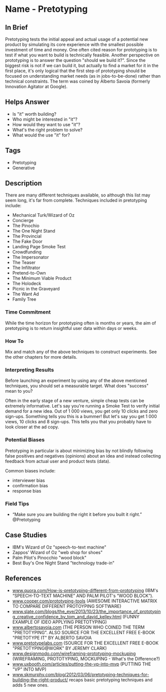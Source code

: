 # Name - Pretotyping

## In Brief

Pretotyping tests the initial appeal and actual usage of a potential new product by simulating its core experience with the smallest possible investment of time and money. One often cited reason for prototyping is to test if what you want to build is technically feasible. Another perspective on prototyping is to answer the question "should we build it?". Since the biggest risk is not if we can build it, but actually to find a market for it in the first place, it's only logical that the first step of prototyping should be focused on understanding market needs (as in jobs-to-be-done) rather than technical constraints. The term was coined by Alberto Savoia (formerly Innovation Agitator at Google).

## Helps Answer
 * Is "it" worth building?
 * Who might be interested in "it"?
 * How would they want to use "it"?
 * What's the right problem to solve?
 * What would the use "it" for?

## Tags
 * Pretotyping
 * Generative

## Description

There are many different techniques available, so although this list may seem long, it's far from complete. Techniques included in pretotyping include:

 * Mechanical Turk/Wizard of Oz
 * Concierge
 * The Pinochio
 * The One Night Stand
 * The Provincial
 * The Fake Door
 * Landing Page Smoke Test
 * Crowdfunding 
 * The Impersonator
 * The Teaser
 * The Infiltrator
 * Pretend-to-Own
 * The Minimum Viable Product
 * The Holodeck
 * Picnic in the Graveyard
 * The Want Ad
 * Family Tree

### Time Commitment

While the time horizon for prototyping often is months or years, the aim of pretotyping is to return insightful user data within days or weeks.

### How To

Mix and match any of the above techniques to construct experiments. See the other chapters for more details.

### Interpreting Results

Before launching an experiment by using any of the above mentioned techniques, you should set a measurable target. What does "success" mean to you? 

Often in the early stage of a new venture, simple cheap tests can be extremely informative. Let's say you're running a Smoke Test to verify initial demand for a new idea. Out of 1 000 views, you get only 10 clicks and zero sign-ups. Something tells you this is a bummer! But let's say you get 1 000 views, 10 clicks and 8 sign-ups. This tells you that you probably have to look closer at the ad copy.

### Potential Biases

Pretotyping in particular is about minimizing bias by not blindly following false positives and negatives (opinions) about an idea and instead collecting feedback from actual user and product tests (data). 

Common biases include:
 * interviewer bias
 * confirmation bias
 * response bias 

### Field Tips
 * “Make sure you are building the right it before you built it right.” @Pretotyping

## Case Studies
 * IBM's Wizard of Oz "speech-to-text machine"
 * Zappos' Wizard of Oz "web shop for shoes"
 * Palm Pilot's Pinocchio "wood block"
 * Best Buy's One Night Stand "technology trade-in"
 
## References
 * www.quora.com/How-is-pretotyping-different-from-prototyping (IBM's “SPEECH-TO-TEXT MACHINE” AND PALM PILOT's “WOOD BLOCK”).
 * www.cooper.com/prototyping-tools (AWESOME INTERACTIVE MATRIX TO COMPARE DIFFERENT PROTOYPING SOFTWARE)
 * www.slate.com/blogs/the_eye/2013/10/23/the_importance_of_prototyping_creative_confidence_by_tom_and_david_kelley.html (FUNNY EXAMPLE OF IDEO APPLYING PRETOTYPING)
 * www.albertosavoia.com (THE PERSON WHO COINED THE TERM "PRETOTYPING". ALSO SOURCE FOR THE EXCELLENT FREE E-BOOK "PRETOTYPE IT" BY ALBERTO SAVOIA
 * www.pretotypelabs.com (SOURCE FOR THE EXCELLENT FREE E-BOOK "PRETOTYPING@WORK" BY JEREMY CLARK)
 * www.designmodo.com/wireframing-prototyping-mockuping (WIREFRAMING, PROTOTYPING, MOCKUPING - What's the Difference?)
 * www.uxbooth.com/articles/putting-the-vp-into-mvp (PUTTING THE "VP" INTO MVP)
 * www.skmurphy.com/blog/2012/03/06/pretotyping-techniques-for-building-the-right-product/ recaps basic pretotyping techniques and adds 5 new ones.